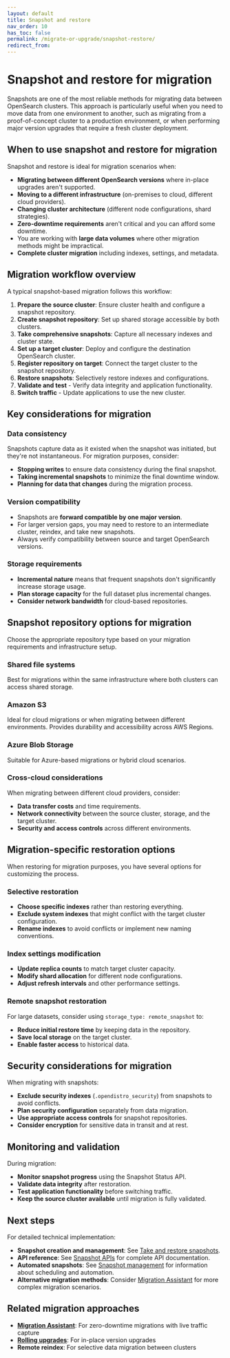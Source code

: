 ```yaml
---
layout: default
title: Snapshot and restore
nav_order: 10
has_toc: false
permalink: /migrate-or-upgrade/snapshot-restore/
redirect_from: 
---
```


# Snapshot and restore for migration

Snapshots are one of the most reliable methods for migrating data between OpenSearch clusters. This approach is particularly useful when you need to move data from one environment to another, such as migrating from a proof-of-concept cluster to a production environment, or when performing major version upgrades that require a fresh cluster deployment.

## When to use snapshot and restore for migration

Snapshot and restore is ideal for migration scenarios when:

- **Migrating between different OpenSearch versions** where in-place upgrades aren't supported.
- **Moving to a different infrastructure** (on-premises to cloud, different cloud providers).
- **Changing cluster architecture** (different node configurations, shard strategies).
- **Zero-downtime requirements** aren't critical and you can afford some downtime.
- You are working with **large data volumes** where other migration methods might be impractical.
- **Complete cluster migration** including indexes, settings, and metadata.

## Migration workflow overview

A typical snapshot-based migration follows this workflow:

1. **Prepare the source cluster**: Ensure cluster health and configure a snapshot repository.
2. **Create snapshot repository**: Set up shared storage accessible by both clusters.
3. **Take comprehensive snapshots**: Capture all necessary indexes and cluster state.
4. **Set up a target cluster**: Deploy and configure the destination OpenSearch cluster.
5. **Register repository on target**: Connect the target cluster to the snapshot repository.
6. **Restore snapshots**: Selectively restore indexes and configurations.
7. **Validate and test** - Verify data integrity and application functionality.
8. **Switch traffic** - Update applications to use the new cluster.

## Key considerations for migration

### Data consistency
Snapshots capture data as it existed when the snapshot was initiated, but they're not instantaneous. For migration purposes, consider:
- **Stopping writes** to ensure data consistency during the final snapshot.
- **Taking incremental snapshots** to minimize the final downtime window.
- **Planning for data that changes** during the migration process.

### Version compatibility
- Snapshots are **forward compatible by one major version**.
- For larger version gaps, you may need to restore to an intermediate cluster, reindex, and take new snapshots.
- Always verify compatibility between source and target OpenSearch versions.

### Storage requirements
- **Incremental nature** means that frequent snapshots don't significantly increase storage usage.
- **Plan storage capacity** for the full dataset plus incremental changes.
- **Consider network bandwidth** for cloud-based repositories.

## Snapshot repository options for migration

Choose the appropriate repository type based on your migration requirements and infrastructure setup.

### Shared file systems
Best for migrations within the same infrastructure where both clusters can access shared storage.

### Amazon S3
Ideal for cloud migrations or when migrating between different environments. Provides durability and accessibility across AWS Regions.

### Azure Blob Storage
Suitable for Azure-based migrations or hybrid cloud scenarios.

### Cross-cloud considerations
When migrating between different cloud providers, consider:
- **Data transfer costs** and time requirements.
- **Network connectivity** between the source cluster, storage, and the target cluster.
- **Security and access controls** across different environments.

## Migration-specific restoration options

When restoring for migration purposes, you have several options for customizing the process.

### Selective restoration
- **Choose specific indexes** rather than restoring everything.
- **Exclude system indexes** that might conflict with the target cluster configuration.
- **Rename indexes** to avoid conflicts or implement new naming conventions.

### Index settings modification
- **Update replica counts** to match target cluster capacity.
- **Modify shard allocation** for different node configurations.
- **Adjust refresh intervals** and other performance settings.

### Remote snapshot restoration
For large datasets, consider using `storage_type: remote_snapshot` to:
- **Reduce initial restore time** by keeping data in the repository.
- **Save local storage** on the target cluster.
- **Enable faster access** to historical data.

## Security considerations for migration

When migrating with snapshots:

- **Exclude security indexes** (`.opendistro_security`) from snapshots to avoid conflicts.
- **Plan security configuration** separately from data migration.
- **Use appropriate access controls** for snapshot repositories.
- **Consider encryption** for sensitive data in transit and at rest.

## Monitoring and validation

During migration:

- **Monitor snapshot progress** using the Snapshot Status API.
- **Validate data integrity** after restoration.
- **Test application functionality** before switching traffic.
- **Keep the source cluster available** until migration is fully validated.

## Next steps

For detailed technical implementation:

- **Snapshot creation and management**: See [Take and restore snapshots]({{site.url}}{{site.baseurl}}/tuning-your-cluster/availability-and-recovery/snapshots/snapshot-restore/).
- **API reference**: See [Snapshot APIs]({{site.url}}{{site.baseurl}}/api-reference/snapshots/index/) for complete API documentation.
- **Automated snapshots**: See [Snapshot management]({{site.url}}{{site.baseurl}}/tuning-your-cluster/availability-and-recovery/snapshots/snapshot-management/) for information about scheduling and automation.
- **Alternative migration methods**: Consider [Migration Assistant]({{site.url}}{{site.baseurl}}/migration-assistant/) for more complex migration scenarios.

## Related migration approaches

- **[Migration Assistant]({{site.url}}{{site.baseurl}}/migration-assistant/)**: For zero-downtime migrations with live traffic capture
- **[Rolling upgrades]({{site.url}}{{site.baseurl}}/migrate-or-upgrade/rolling-upgrade/)**: For in-place version upgrades
- **Remote reindex**: For selective data migration between clusters
